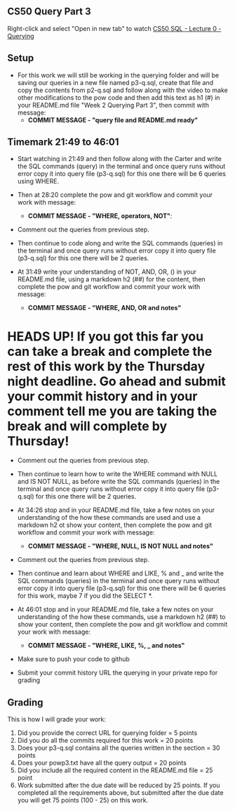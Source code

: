 ## CS50 Query Part 3
Right-click and select "Open in new tab" to watch [CS50 SQL - Lecture 0 - Querying](https://youtu.be/vHYeChEf2lA?si=hKFR9GDxKMU2JEYo)

## Setup
- For this work we will still be working in the querying folder and will be saving our queries in a new file named p3-q.sql, create that file and copy the contents from p2-q.sql and follow along with the video to make other modifications to the pow code and then add this text as h1 (#) in your README.md file "Week 2 Querying Part 3", then commit with message: 
  - **COMMIT MESSAGE - "query file and README.md ready"**

## Timemark 21:49 to 46:01
- Start watching in 21:49 and then follow along with the Carter and write the SQL commands (query) in the terminal and once query runs without error copy it into query file (p3-q.sql) for this one there will be 6 queries using WHERE. 
- Then at 28:20 complete the pow and git workflow and commit your work with message:
  - **COMMIT MESSAGE - "WHERE, operators, NOT"**: 

- Comment out the queries from previous step.
- Then continue to code along and write the SQL commands (queries) in the terminal and once query runs without error copy it into query file (p3-q.sql) for this one there will be 2 queries. 
- At 31:49 write your understanding of NOT, AND, OR, () in your README.md file, using a markdown h2 (##) for the content, then complete the pow and git workflow and commit your work with message: 
  - **COMMIT MESSAGE - "WHERE, AND, OR and notes"**

# HEADS UP!  If you got this far you can take a break and complete the rest of this work by the Thursday night deadline.  Go ahead and submit your commit history and in your comment tell me you are taking the break and will complete by Thursday! 

- Comment out the queries from previous step.
- Then continue to learn how to write the WHERE command with NULL and IS NOT NULL, as before write the SQL commands (queries) in the terminal and once query runs without error copy it into query file (p3-q.sql) for this one there will be 2 queries. 
- At 34:26 stop and in your README.md file, take a few notes on your understanding of the how these commands are used and use a markdown h2 ot show your content, then complete the pow and git workflow and commit your work with message:
  - **COMMIT MESSAGE - "WHERE, NULL, IS NOT NULL and notes"**

- Comment out the queries from previous step.
- Then continue and learn about WHERE and LIKE, % and _  and write the SQL commands (queries) in the terminal and once query runs without error copy it into query file (p3-q.sql) for this one there will be 6 queries for this work, maybe 7 if you did the SELECT *. 
- At 46:01 stop and in your README.md file, take a few notes on your understanding of the how these commands, use a markdown h2 (##) to show your content, then complete the pow and git workflow and commit your work with message:
  - **COMMIT MESSAGE - "WHERE, LIKE, %, _ and notes"** 

  
- Make sure to push your code to github
- Submit your commit history URL the querying in your private repo for grading
## Grading
This is how I will grade your work:
  1. Did you provide the correct URL for querying folder = 5 points
  2. Did you do all the commits required for this work = 20 points
  3. Does your p3-q.sql contains all the queries written in the section = 30 points
  3. Does your powp3.txt have all the query output = 20 points
  4. Did you include all the required content in the README.md file = 25 point
  5. Work submitted after the due date will be reduced by 25 points. If you completed all the requirements above, but submitted after the due date you will get 75 points (100 - 25) on this work. 
